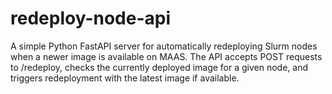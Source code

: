 # redeploy-node-api
A simple Python FastAPI server for automatically redeploying Slurm nodes when a newer image is available on MAAS. The API accepts POST requests to /redeploy, checks the currently deployed image for a given node, and triggers redeployment with the latest image if available.
